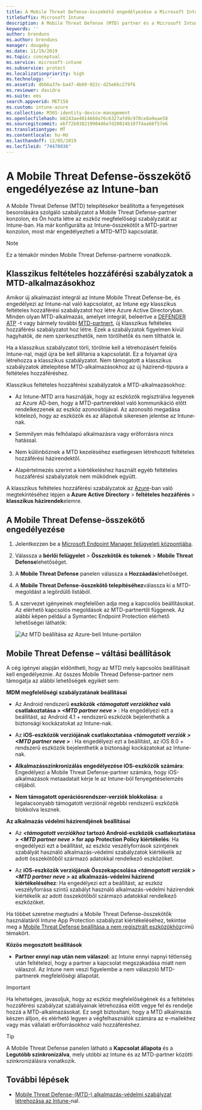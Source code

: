 ```yaml
---
title: A Mobile Threat Defense-összekötő engedélyezése a Microsoft Intune-ban
titleSuffix: Microsoft Intune
description: A Mobile Threat Defense (MTD) partner és a Microsoft Intune közötti összekötő engedélyezése.
keywords: ''
author: brenduns
ms.author: brenduns
manager: dougeby
ms.date: 11/19/2019
ms.topic: conceptual
ms.service: microsoft-intune
ms.subservice: protect
ms.localizationpriority: high
ms.technology: ''
ms.assetid: dbb6a37e-ba47-4b69-922c-d25e66c279f6
ms.reviewer: davidra
ms.suite: ems
search.appverid: MET150
ms.custom: intune-azure
ms.collection: M365-identity-device-management
ms.openlocfilehash: b8243ae4014660a76c6327afd9c970ce8a9eae58
ms.sourcegitcommit: ebf72b038219904d6e7d20024b107f4aa68f57e6
ms.translationtype: MT
ms.contentlocale: hu-HU
ms.lasthandoff: 12/05/2019
ms.locfileid: "74478836"
---
```

# <a name="enable-the-mobile-threat-defense-connector-in-intune"></a>A Mobile Threat Defense-összekötő engedélyezése az Intune-ban

A Mobile Threat Defense (MTD) telepítésekor beállította a fenyegetések besorolására szolgáló szabályzatot a Mobile Threat Defense-partner konzolon, és Ön hozta létre az eszköz megfelelőségi szabályzatát az Intune-ban. Ha már konfigurálta az Intune-összekötőt a MTD-partner konzolon, most már engedélyezheti a MTD-MTD kapcsolatát.

> [!NOTE]
> Ez a témakör minden Mobile Threat Defense-partnerre vonatkozik.

## <a name="classic-conditional-access-policies-for-mtd-apps"></a>Klasszikus feltételes hozzáférési szabályzatok a MTD-alkalmazásokhoz

Amikor új alkalmazást integrál az Intune Mobile Threat Defense-be, és engedélyezi az Intune-nal való kapcsolatot, az Intune egy klasszikus feltételes hozzáférési szabályzatot hoz létre Azure Active Directoryban. Minden olyan MTD-alkalmazás, amelyet integrál, beleértve a [DEFENDER ATP](advanced-threat-protection.md) -t vagy bármely további [MTD-partnert](mobile-threat-defense.md#mobile-threat-defense-partners), új klasszikus feltételes hozzáférési szabályzatot hoz létre. Ezek a szabályzatok figyelmen kívül hagyhatók, de nem szerkeszthetők, nem törölhetők és nem tilthatók le.

Ha a klasszikus szabályzatot törli, törölnie kell a létrehozásért felelős Intune-nal, majd újra be kell állítania a kapcsolatát. Ez a folyamat újra létrehozza a klasszikus szabályzatot. Nem támogatott a klasszikus szabályzatok áttelepítése MTD-alkalmazásokhoz az új házirend-típusra a feltételes hozzáféréshez.

Klasszikus feltételes hozzáférési szabályzatok a MTD-alkalmazásokhoz:

- Az Intune-MTD arra használják, hogy az eszközök regisztrálva legyenek az Azure AD-ben, hogy a MTD-partnerekkel való kommunikáció előtt rendelkezzenek az eszköz azonosítójával. Az azonosító megadása kötelező, hogy az eszközök és az állapotuk sikeresen jelentse az Intune-nak.

- Semmilyen más felhőalapú alkalmazásra vagy erőforrásra nincs hatással.

- Nem különböznek a MTD kezeléséhez esetlegesen létrehozott feltételes hozzáférési házirendektől.

- Alapértelmezés szerint a kiértékeléshez használt egyéb feltételes hozzáférési szabályzatok nem működnek együtt.

A klasszikus feltételes hozzáférési szabályzatok az [Azure](https://portal.azure.com/#home)-ban való megtekintéséhez lépjen a **Azure Active Directory** > **feltételes hozzáférés** > **klasszikus házirendek**elemre.

## <a name="to-enable-the-mobile-threat-defense-connector"></a>A Mobile Threat Defense-összekötő engedélyezése

1. Jelentkezzen be a [Microsoft Endpoint Manager felügyeleti központjába](https://go.microsoft.com/fwlink/?linkid=2109431).

2. Válassza a **bérlői felügyelet** > **Összekötők és tokenek** > **Mobile Threat Defense**lehetőséget.

3. A **Mobile Threat Defense** panelen válassza a **Hozzáadás**lehetőséget.

4. A **Mobile Threat Defense-összekötő telepítéséhez**válassza ki a MTD-megoldást a legördülő listából.

5. A szervezet igényeinek megfelelően adja meg a kapcsolós beállításokat. Az elérhető kapcsolós megoldások az MTD-partnertől függenek.  Az alábbi képen például a Symantec Endpoint Protection elérhető lehetőségei láthatók:

   ![Az MTD beállítása az Azure-beli Intune-portálon](./media/mtd-connector-enable/enable-mtd-connector-1.png)

## <a name="mobile-threat-defense-toggle-options"></a>Mobile Threat Defense – váltási beállítások

A cég igényei alapján eldöntheti, hogy az MTD mely kapcsolós beállításait kell engedélyeznie. Az összes Mobile Thread Defense-partner nem támogatja az alábbi lehetőségek egyikét sem:

**MDM megfelelőségi szabályzatának beállításai**

- Az Android rendszerű **eszközök _\<támogatott verziókhoz_ való csatlakoztatása > _\<MTD partner neve >_** : Ha engedélyezi ezt a beállítást, az Android 4.1 + rendszerű eszközök bejelenthetik a biztonsági kockázatokat az Intune-nak.

- Az **iOS-eszközök verziójának csatlakoztatása _\<támogatott verziók >_ _\<MTD partner neve >_** : Ha engedélyezi ezt a beállítást, az iOS 8.0 + rendszerű eszközök bejelenthetik a biztonsági kockázatokat az Intune-nak.

- **Alkalmazásszinkronizálás engedélyezése iOS-eszközök számára**: Engedélyezi a Mobile Threat Defense-partner számára, hogy iOS-alkalmazások metaadatait kérje le az Intune-ból fenyegetéselemzés céljából.

- **Nem támogatott operációsrendszer-verziók blokkolása**: a legalacsonyabb támogatott verziónál régebbi rendszerű eszközök blokkolva lesznek.

**Az alkalmazás védelmi házirendjének beállításai**

- Az  ***\<támogatott verziókhoz* tartozó Android-eszközök csatlakoztatása > *\<MTD partner neve >* for app Protection Policy kiértékelés**: Ha engedélyezi ezt a beállítást, az eszköz veszélyforrások szintjének szabályát használó alkalmazás-védelmi szabályzatok kiértékelik az adott összekötőből származó adatokkal rendelkező eszközöket.

- Az **iOS-eszközök verziójának Összekapcsolása *\<támogatott verziók >* *\<MTD partner neve >* az alkalmazás-védelmi házirend kiértékeléséhez**: Ha engedélyezi ezt a beállítást, az eszköz veszélyforrása szintű szabályt használó alkalmazás-védelmi házirendek kiértékelik az adott összekötőből származó adatokkal rendelkező eszközöket.

Ha többet szeretne megtudni a Mobile Threat Defense-összekötők használatáról Intune App Protection szabályzat kiértékeléséhez, tekintse meg a [Mobile Threat Defense beállítása a nem regisztrált eszközökhöz](~/protect/mtd-enable-unenrolled-devices.md)című témakört.

**Közös megosztott beállítások**

- **Partner ennyi nap után nem válaszol**: az Intune ennyi napnyi tétlenség után feltételezi, hogy a partner a kapcsolat megszakadása miatt nem válaszol. Az Intune nem veszi figyelembe a nem válaszoló MTD-partnerek megfelelőségi állapotát.

> [!IMPORTANT]
> Ha lehetséges, javasoljuk, hogy az eszköz megfelelőségének és a feltételes hozzáférési szabályzat szabályainak létrehozása előtt vegye fel és rendelje hozzá a MTD-alkalmazásokat. Ez segít biztosítani, hogy a MTD alkalmazás készen álljon, és elérhető legyen a végfelhasználók számára az e-mailekhez vagy más vállalati erőforrásokhoz való hozzáféréshez.

> [!TIP]
> A Mobile Threat Defense panelen látható a **Kapcsolat állapota** és a **Legutóbb szinkronizálva**, mely utóbbi az Intune és az MTD-partner közötti szinkronizálásra vonatkozik.

## <a name="next-steps"></a>További lépések

- [Mobile Threat Defense-(MTD-) alkalmazás-védelmi szabályzat létrehozása az Intune-](~/protect/mtd-app-protection-policy.md)nal.
